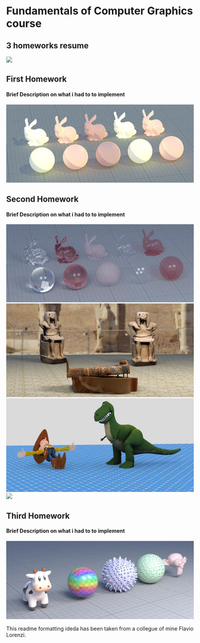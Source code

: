 # Fundamentals of Computer Graphics course
## 3 homeworks resume

<a href="https://www.dis.uniroma1.it/"><img src="http://www.dis.uniroma1.it/sites/default/files/marchio%20logo%20eng%20jpg.jpg" width="500"></a>


## First Homework

#### Brief Description on what i had to to implement

![](/homework1/results/extra_points/LAMP_TOON_ON.jpg)

## Second Homework

#### Brief Description on what i had to to implement

![](homework2/results/extras/REFRACTION/materials2_path_720_256.jpg)
![](homework2/results/extras/MYOS/myos_1_egypt_720s_720r.jpg)
![](homework2/results/extras/MYOS/myos_2_toystory_720s_720r.jpg)
![](homework2/results/extras/MYOS/myos_3_cyber_720s_720r.jpg.jpg)


## Third Homework

#### Brief Description on what i had to to implement

![](homework3/results/my_01_surface_720_256.jpg)

This readme formatting ideda has been taken from a collegue of mine Flavio Lorenzi. 

